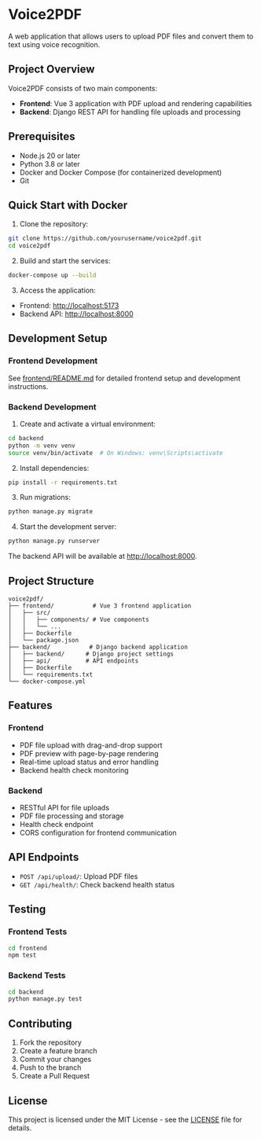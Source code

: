 # Voice2PDF

A web application that allows users to upload PDF files and convert them to text using voice recognition.

## Project Overview

Voice2PDF consists of two main components:
- **Frontend**: Vue 3 application with PDF upload and rendering capabilities
- **Backend**: Django REST API for handling file uploads and processing

## Prerequisites

- Node.js 20 or later
- Python 3.8 or later
- Docker and Docker Compose (for containerized development)
- Git

## Quick Start with Docker

1. Clone the repository:
```bash
git clone https://github.com/yourusername/voice2pdf.git
cd voice2pdf
```

2. Build and start the services:
```bash
docker-compose up --build
```

3. Access the application:
- Frontend: [http://localhost:5173](http://localhost:5173)
- Backend API: [http://localhost:8000](http://localhost:8000)

## Development Setup

### Frontend Development

See [frontend/README.md](frontend/README.md) for detailed frontend setup and development instructions.

### Backend Development

1. Create and activate a virtual environment:
```bash
cd backend
python -m venv venv
source venv/bin/activate  # On Windows: venv\Scripts\activate
```

2. Install dependencies:
```bash
pip install -r requirements.txt
```

3. Run migrations:
```bash
python manage.py migrate
```

4. Start the development server:
```bash
python manage.py runserver
```

The backend API will be available at [http://localhost:8000](http://localhost:8000).

## Project Structure

```
voice2pdf/
├── frontend/           # Vue 3 frontend application
│   ├── src/
│   │   ├── components/ # Vue components
│   │   └── ...
│   ├── Dockerfile
│   └── package.json
├── backend/           # Django backend application
│   ├── backend/      # Django project settings
│   ├── api/          # API endpoints
│   ├── Dockerfile
│   └── requirements.txt
└── docker-compose.yml
```

## Features

### Frontend
- PDF file upload with drag-and-drop support
- PDF preview with page-by-page rendering
- Real-time upload status and error handling
- Backend health check monitoring

### Backend
- RESTful API for file uploads
- PDF file processing and storage
- Health check endpoint
- CORS configuration for frontend communication

## API Endpoints

- `POST /api/upload/`: Upload PDF files
- `GET /api/health/`: Check backend health status

## Testing

### Frontend Tests
```bash
cd frontend
npm test
```

### Backend Tests
```bash
cd backend
python manage.py test
```

## Contributing

1. Fork the repository
2. Create a feature branch
3. Commit your changes
4. Push to the branch
5. Create a Pull Request

## License

This project is licensed under the MIT License - see the [LICENSE](LICENSE) file for details. 